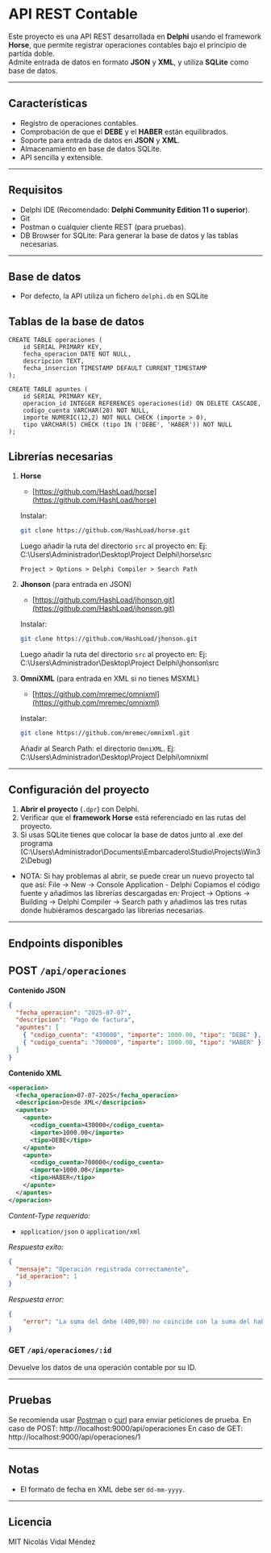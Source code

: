 
#  API REST Contable

Este proyecto es una API REST desarrollada en **Delphi** usando el framework **Horse**, que permite registrar operaciones contables bajo el principio de partida doble.  
Admite entrada de datos en formato **JSON** y **XML**, y utiliza **SQLite** como base de datos.

---

##  Características

- Registro de operaciones contables.
- Comprobación de que el **DEBE** y el **HABER** están equilibrados.
- Soporte para entrada de datos en **JSON** y **XML**.
- Almacenamiento en base de datos SQLite.
- API sencilla y extensible.

---

##  Requisitos

- Delphi IDE (Recomendado: **Delphi Community Edition 11 o superior**).
- Git
- Postman o cualquier cliente REST (para pruebas).
- DB Browser for SQLite: Para generar la base de datos y las tablas necesarias.

---

## Base de datos
- Por defecto, la API utiliza un fichero `delphi.db` en SQLite

##  Tablas de la base de datos

	CREATE TABLE operaciones (
		id SERIAL PRIMARY KEY,
		fecha_operacion DATE NOT NULL,
		descripcion TEXT,
		fecha_insercion TIMESTAMP DEFAULT CURRENT_TIMESTAMP
	);

	CREATE TABLE apuntes (
		id SERIAL PRIMARY KEY,
		operacion_id INTEGER REFERENCES operaciones(id) ON DELETE CASCADE,
		codigo_cuenta VARCHAR(20) NOT NULL,
		importe NUMERIC(12,2) NOT NULL CHECK (importe > 0),
		tipo VARCHAR(5) CHECK (tipo IN ('DEBE', 'HABER')) NOT NULL
	);


##  Librerías necesarias

1. **Horse**
   - [https://github.com/HashLoad/horse](https://github.com/HashLoad/horse)

   Instalar:
   ```bash
   git clone https://github.com/HashLoad/horse.git
   ```

   Luego añadir la ruta del directorio `src` al proyecto en:
   Ej: C:\Users\Administrador\Desktop\Project Delphi\horse\src
   ```
   Project > Options > Delphi Compiler > Search Path
   ```
2. **Jhonson** (para entrada en JSON)
   - [https://github.com/HashLoad/jhonson.git](https://github.com/HashLoad/jhonson.git)

   Instalar:
   ```bash
   git clone https://github.com/HashLoad/jhonson.git
   ```

   Luego añadir la ruta del directorio `src` al proyecto en:
   Ej: C:\Users\Administrador\Desktop\Project Delphi\jhonson\src

3. **OmniXML** (para entrada en XML si no tienes MSXML)
   - [https://github.com/mremec/omnixml](https://github.com/mremec/omnixml)

   Instalar:
   ```bash
   git clone https://github.com/mremec/omnixml.git
   ```

   Añadir al Search Path: el directorio `OmniXML`.
   Ej: C:\Users\Administrador\Desktop\Project Delphi\omnixml

---

##  Configuración del proyecto

1. **Abrir el proyecto** (`.dpr`) con Delphi.
2. Verificar que el **framework Horse** está referenciado en las rutas del proyecto.
3. Si usas SQLite tienes que colocar la base de datos junto al .exe del programa 
	(C:\Users\Administrador\Documents\Embarcadero\Studio\Projects\Win32\Debug)

- NOTA:
	Si hay problemas al abrir, se puede crear un nuevo proyecto tal que así:
	File -> New -> Console Application - Delphi
	Copiamos el código fuente y añadimos las librerías descargadas en:
	Project -> Options -> Building -> Delphi Compiler -> Search path 
	y añadimos las tres rutas donde hubiéramos descargado las librerias necesarias.
---

##  Endpoints disponibles

##  POST `/api/operaciones`

**Contenido JSON**
```json
{
  "fecha_operacion": "2025-07-07",
  "descripcion": "Pago de factura",
  "apuntes": [
    { "codigo_cuenta": "430000", "importe": 1000.00, "tipo": "DEBE" },
    { "codigo_cuenta": "700000", "importe": 1000.00, "tipo": "HABER" }
  ]
}
```

**Contenido XML**
```xml
<operacion>
  <fecha_operacion>07-07-2025</fecha_operacion>
  <descripcion>Desde XML</descripcion>
  <apuntes>
    <apunte>
      <codigo_cuenta>430000</codigo_cuenta>
      <importe>1000.00</importe>
      <tipo>DEBE</tipo>
    </apunte>
    <apunte>
      <codigo_cuenta>700000</codigo_cuenta>
      <importe>1000.00</importe>
      <tipo>HABER</tipo>
    </apunte>
  </apuntes>
</operacion>
```

 *Content-Type requerido:*
- `application/json` o `application/xml`

 *Respuesta exito:*
```json
{
  "mensaje": "Operación registrada correctamente",
  "id_operacion": 1
}
```
 *Respuesta error:*
```json
{
    "error": "La suma del debe (400,00) no coincide con la suma del haber (4060,00)"
}
```
###  GET `/api/operaciones/:id`

Devuelve los datos de una operación contable por su ID.

---

## Pruebas

Se recomienda usar [Postman](https://www.postman.com/) o [curl](https://curl.se/) para enviar peticiones de prueba.
En caso de POST: http://localhost:9000/api/operaciones
En caso de GET: http://localhost:9000/api/operaciones/1

---

##  Notas

- El formato de fecha en XML debe ser `dd-mm-yyyy`.

---

##  Licencia

MIT Nicolás Vidal Méndez
